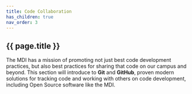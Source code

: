 ```yaml
---
title: Code Collaboration
has_children: true
nav_order: 3
---
```


## {{ page.title }}

The MDI has a mission of promoting not just best 
code development practices, but also best practices for sharing that
code on our campus and beyond. This section will introduce to **Git** and
**GitHub**, proven modern solutions for tracking code and working with
others on code development, including Open Source software like the MDI.
